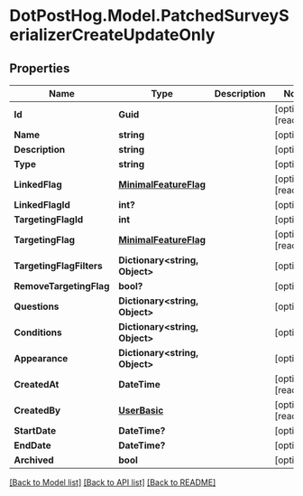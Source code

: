 # DotPostHog.Model.PatchedSurveySerializerCreateUpdateOnly

## Properties

Name | Type | Description | Notes
------------ | ------------- | ------------- | -------------
**Id** | **Guid** |  | [optional] [readonly] 
**Name** | **string** |  | [optional] 
**Description** | **string** |  | [optional] 
**Type** | **string** |  | [optional] 
**LinkedFlag** | [**MinimalFeatureFlag**](MinimalFeatureFlag.md) |  | [optional] [readonly] 
**LinkedFlagId** | **int?** |  | [optional] 
**TargetingFlagId** | **int** |  | [optional] 
**TargetingFlag** | [**MinimalFeatureFlag**](MinimalFeatureFlag.md) |  | [optional] [readonly] 
**TargetingFlagFilters** | **Dictionary&lt;string, Object&gt;** |  | [optional] 
**RemoveTargetingFlag** | **bool?** |  | [optional] 
**Questions** | **Dictionary&lt;string, Object&gt;** |  | [optional] 
**Conditions** | **Dictionary&lt;string, Object&gt;** |  | [optional] 
**Appearance** | **Dictionary&lt;string, Object&gt;** |  | [optional] 
**CreatedAt** | **DateTime** |  | [optional] [readonly] 
**CreatedBy** | [**UserBasic**](UserBasic.md) |  | [optional] [readonly] 
**StartDate** | **DateTime?** |  | [optional] 
**EndDate** | **DateTime?** |  | [optional] 
**Archived** | **bool** |  | [optional] 

[[Back to Model list]](../README.md#documentation-for-models) [[Back to API list]](../README.md#documentation-for-api-endpoints) [[Back to README]](../README.md)


